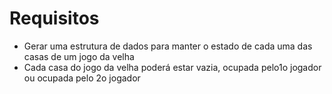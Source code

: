 # Requisitos
* Gerar uma estrutura de dados para manter o estado de cada uma das casas de um jogo da velha
* Cada casa do jogo da velha poderá estar vazia, ocupada pelo1o jogador ou ocupada pelo 2o jogador
